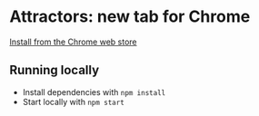# Attractors: new tab for Chrome

[Install from the Chrome web store](https://chrome.google.com/webstore/detail/attractors-new-tab/kalnpbpmfjnpehkhbpfikhopkoicaepi)

## Running locally

* Install dependencies with `npm install`
* Start locally with `npm start`